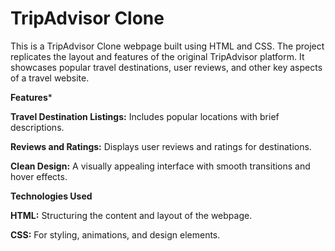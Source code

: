 # TripAdvisor Clone

This is a TripAdvisor Clone webpage built using HTML and CSS. The project replicates the layout and features of the original TripAdvisor platform. It showcases popular travel destinations, user reviews, and other key aspects of a travel website.

**Features***

**Travel Destination Listings:** Includes popular locations with brief descriptions.

**Reviews and Ratings:** Displays user reviews and ratings for destinations.

**Clean Design:** A visually appealing interface with smooth transitions and hover effects.

**Technologies Used**

**HTML:** Structuring the content and layout of the webpage.

**CSS:** For styling, animations, and design elements.
